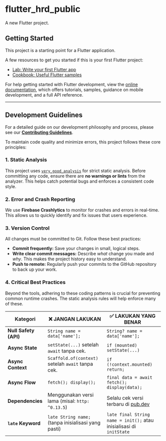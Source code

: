# flutter_hrd_public

A new Flutter project.

## Getting Started

This project is a starting point for a Flutter application.

A few resources to get you started if this is your first Flutter project:

- [Lab: Write your first Flutter app](https://docs.flutter.dev/get-started/codelab)
- [Cookbook: Useful Flutter samples](https://docs.flutter.dev/cookbook)

For help getting started with Flutter development, view the
[online documentation](https://docs.flutter.dev/), which offers tutorials,
samples, guidance on mobile development, and a full API reference.

---

## Development Guidelines

For a detailed guide on our development philosophy and process, please see our [**Contributing
Guidelines**](CONTRIBUTING.md).

To maintain code quality and minimize errors, this project follows these core principles:

### 1. Static Analysis

This project uses [`very_good_analysis`](https://pub.dev/packages/very_good_analysis) for strict
static analysis. Before committing any code, ensure there are **no warnings or lints** from the
analyzer. This helps catch potential bugs and enforces a consistent code style.

### 2. Error and Crash Reporting

We use **Firebase Crashlytics** to monitor for crashes and errors in real-time. This allows us to
quickly identify and fix issues that users experience.

### 3. Version Control

All changes must be committed to Git. Follow these best practices:

- **Commit frequently:** Save your changes in small, logical steps.
- **Write clear commit messages:** Describe *what* change you made and *why*. This makes the project
  history easy to understand.
- **Push to remote:** Regularly push your commits to the GitHub repository to back up your work.

### 4. Critical Best Practices

Beyond the tools, adhering to these coding patterns is crucial for preventing common runtime
crashes. The static analysis rules will help enforce many of these.

| Kategori              | ❌ JANGAN LAKUKAN                                    | ✅ LAKUKAN YANG BENAR                                                |
|-----------------------|-----------------------------------------------------|---------------------------------------------------------------------|
| **Null Safety (API)** | `String name = data['name'];`                       | `String? name = data['name'];`                                      |
| **Async State**       | `setState(...)` setelah `await` tanpa cek.          | `if (mounted) setState(...)`                                        |
| **Async Context**     | `Scaffold.of(context)` setelah `await` tanpa cek.   | `if (!context.mounted) return;`                                     |
| **Async Flow**        | `fetch(); display();`                               | `final data = await fetch(); display(data);`                        |
| **Dependencies**      | Menggunakan versi lama (misal: `http: ^0.13.5`)     | Selalu cek versi terbaru di [pub.dev](https://pub.dev)              |
| **`late` Keyword**    | `late String name;` (tanpa inisialisasi yang pasti) | `late final String name = init();` atau inisialisasi di `initState` |
